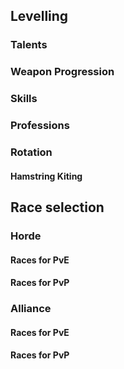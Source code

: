 ## Levelling

### Talents

### Weapon Progression

### Skills

### Professions

### Rotation

#### Hamstring Kiting

## Race selection

### Horde

#### Races for PvE

#### Races for PvP

### Alliance

#### Races for PvE

#### Races for PvP